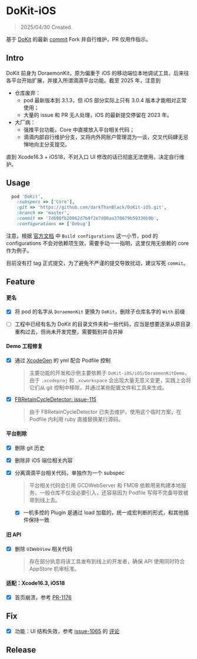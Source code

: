 # DoKit-iOS

> 2025/04/30    Created.

基于 [DoKit](https://github.com/didi/DoKit) 的最新 [commit](https://github.com/didi/DoKit/commit/166a1a92c6fd509f6b0ae3e8dd9993f631b05709) Fork 并自行维护，PR 仅用作指示。



## Intro

DoKit 前身为 DoraemonKit，原为偏重于 iOS 的移动端位本地调试工具，后来往各平台开始扩展，并接入所谓滴滴平台功能。截至 2025 年，注意到

* 仓库废弃：
  * pod 最新版本到 3.1.3，但 iOS 部分实际上只有 3.0.4 版本才能相对正常使用；
  * 大量的 issue 和 PR 无人处理，iOS 的最新提交停留在 2023 年。
* 大厂病：
  * 强推平台功能，Core 中直接放入平台相关代码；
  * 滴滴内部自行维护分支，又将内外网账户管理混为一谈，交叉代码肆无忌惮地向主分支提交。

直到 Xcode16.3 + iOS18，不对入口 UI 修改的话已彻底无法使用，决定自行维护。



## Usage

```ruby
  pod 'DoKit',
    :subspecs => ['Core'],
    :git => 'https://github.com/darkThanBlack/DoKit-iOS.git',
    :branch => 'master',
    :commit => '7d690fb20062d7b9f2e7d08aa370679b59330b9b',
    :configurations => ['Debug']
```

注意，根据 [官方文档](https://guides.cocoapods.org/syntax/podfile.html#pod) 中 ``Build configurations`` 这一小节，pod 的 configurations 不会对依赖项生效，需要手动一一指明，这里仅用无依赖的 core 作为例子。

目前没有打 tag 正式提交，为了避免不严谨的提交导致扰动，建议写死 ``commit``。



## Feature

#### 更名

* [x] 将 pod 的名字从 ``DoraemonKit`` 更换为 ``DoKit``，删除子仓库名字的 ``With`` 前缀
* [ ] 工程中已经有名为 DoKit 的目录文件夹和一些代码，应当是想要逐渐从原目录重构过去，但尚未开发完整，需要甄别并合并掉



#### Demo 工程修复

* [x] 通过 [XcodeGen](https://github.com/yonaskolb/XcodeGen) 的 yml 配合 Podfile 控制

  > 主要功能的开发和示例主要依赖于 ``DoKit-iOS/iOS/DoraemonKitDemo``，由于 ``.xcodeproj`` 和 ``.xcworkspace`` 会出现大量无意义变更，实践上会将它们从 git 控制中移除，并通过某些配置文件和工具来生成。

* [x] [FBRetainCycleDetector: issue-115](https://github.com/facebook/FBRetainCycleDetector/issues/115)

  > 由于 FBRetainCycleDetector 已失去维护，使用这个临时方案，在 Podfile 内利用 ruby 直接替换某行源码。



#### 平台削除

* [x] 删除 git 历史

* [x] 删除非 iOS 端位相关内容

* [x] 分离滴滴平台相关代码，单独作为一个 subspec

  > 平台相关代码会引用 GCDWebServer 和 FMDB 依赖用来构建本地服务，一般仓库不仅没必要引入，还容易因为 Podfile 写得不完备导致被带到线上去。

  * [x] 一机多控的 Plugin 是通过 load 加载的，统一成宏判断的形式，和其他插件保持一致



#### 旧 API

* [x] 删除 ``UIWebView`` 相关代码

  > 存在部分执意将该工具发布到线上的开发者，确保 API 使用同时符合 AppStore 机审标准。




#### 适配：Xcode16.3, iOS18

* [x] 首页崩溃，参考 [PR-1176](https://github.com/didi/DoKit/pull/1176) 



## Fix

* [x] 功能：UI 结构失效，参考 [issue-1065](https://github.com/didi/DoKit/issues/1065) 的 [评论](https://github.com/didi/DoKit/issues/1065#issuecomment-1765564254)





## Release


